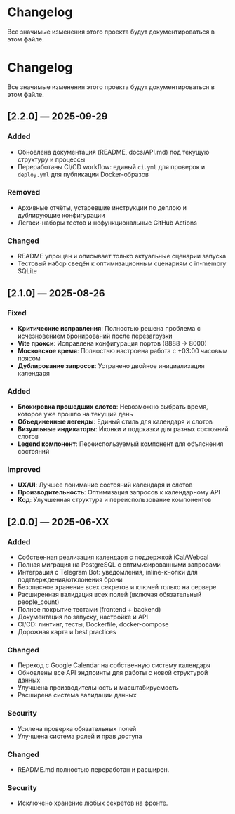 # Changelog

Все значимые изменения этого проекта будут документироваться в этом файле.

# Changelog

Все значимые изменения этого проекта будут документироваться в этом файле.

## [2.2.0] — 2025-09-29
### Added
- Обновлена документация (README, docs/API.md) под текущую структуру и процессы
- Переработаны CI/CD workflow: единый `ci.yml` для проверок и `deploy.yml` для публикации Docker-образов

### Removed
- Архивные отчёты, устаревшие инструкции по деплою и дублирующие конфигурации
- Легаси-наборы тестов и нефункциональные GitHub Actions

### Changed
- README упрощён и описывает только актуальные сценарии запуска
- Тестовый набор сведён к оптимизационным сценариям с in-memory SQLite

## [2.1.0] — 2025-08-26
### Fixed
- **Критические исправления**: Полностью решена проблема с исчезновением бронирований после перезагрузки
- **Vite прокси**: Исправлена конфигурация портов (8888 → 8000)
- **Московское время**: Полностью настроена работа с +03:00 часовым поясом
- **Дублирование запросов**: Устранено двойное инициализация календаря

### Added
- **Блокировка прошедших слотов**: Невозможно выбрать время, которое уже прошло на текущий день
- **Объединенные легенды**: Единый стиль для календаря и слотов
- **Визуальные индикаторы**: Иконки и подсказки для разных состояний слотов
- **Legend компонент**: Переиспользуемый компонент для объяснения состояний

### Improved
- **UX/UI**: Лучшее понимание состояний календаря и слотов
- **Производительность**: Оптимизация запросов к календарному API
- **Код**: Улучшенная структура и переиспользование компонентов

## [2.0.0] — 2025-06-XX
### Added
- Собственная реализация календаря с поддержкой iCal/Webcal
- Полная миграция на PostgreSQL с оптимизированными запросами
- Интеграция с Telegram Bot: уведомления, inline-кнопки для подтверждения/отклонения брони
- Безопасное хранение всех секретов и ключей только на сервере
- Расширенная валидация всех полей (включая обязательный people_count)
- Полное покрытие тестами (frontend + backend)
- Документация по запуску, настройке и API
- CI/CD: линтинг, тесты, Dockerfile, docker-compose
- Дорожная карта и best practices

### Changed
- Переход с Google Calendar на собственную систему календаря
- Обновлены все API эндпоинты для работы с новой структурой данных
- Улучшена производительность и масштабируемость
- Расширена система валидации данных

### Security
- Усилена проверка обязательных полей
- Улучшена система ролей и прав доступа

### Changed
- README.md полностью переработан и расширен.

### Security
- Исключено хранение любых секретов на фронте.
